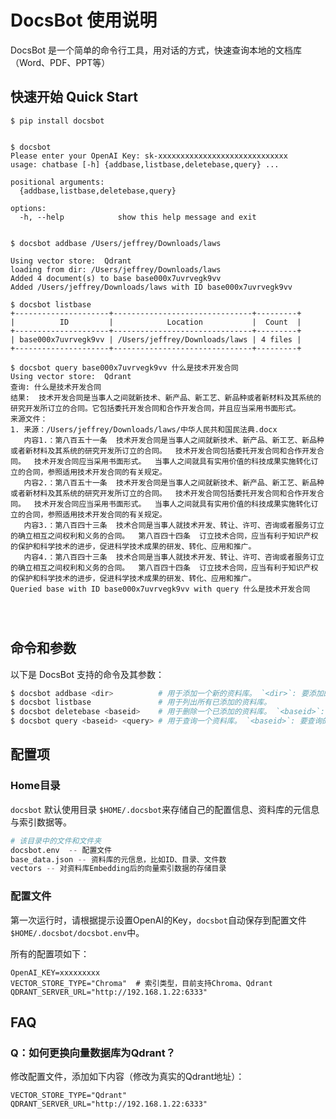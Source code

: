 # DocsBot 使用说明

DocsBot 是一个简单的命令行工具，用对话的方式，快速查询本地的文档库（Word、PDF、PPT等）

## 快速开始 Quick Start

```shell
$ pip install docsbot


$ docsbot
Please enter your OpenAI Key: sk-xxxxxxxxxxxxxxxxxxxxxxxxxxxxx
usage: chatbase [-h] {addbase,listbase,deletebase,query} ...

positional arguments:
  {addbase,listbase,deletebase,query}

options:
  -h, --help            show this help message and exit
  
  
$ docsbot addbase /Users/jeffrey/Downloads/laws

Using vector store:  Qdrant
loading from dir: /Users/jeffrey/Downloads/laws
Added 4 document(s) to base base000x7uvrvegk9vv
Added /Users/jeffrey/Downloads/laws with ID base000x7uvrvegk9vv

$ docsbot listbase
+---------------------+-------------------------------+---------+
|          ID         |            Location           |  Count  |
+---------------------+-------------------------------+---------+
| base000x7uvrvegk9vv | /Users/jeffrey/Downloads/laws | 4 files |
+---------------------+-------------------------------+---------+

$ docsbot query base000x7uvrvegk9vv 什么是技术开发合同
Using vector store:  Qdrant
查询: 什么是技术开发合同
结果:  技术开发合同是当事人之间就新技术、新产品、新工艺、新品种或者新材料及其系统的研究开发所订立的合同。它包括委托开发合同和合作开发合同，并且应当采用书面形式。
来源文件：
1. 来源：/Users/jeffrey/Downloads/laws/中华人民共和国民法典.docx
   内容1.：第八百五十一条  技术开发合同是当事人之间就新技术、新产品、新工艺、新品种或者新材料及其系统的研究开发所订立的合同。  技术开发合同包括委托开发合同和合作开发合同。  技术开发合同应当采用书面形式。  当事人之间就具有实用价值的科技成果实施转化订立的合同，参照适用技术开发合同的有关规定。
   内容2.：第八百五十一条  技术开发合同是当事人之间就新技术、新产品、新工艺、新品种或者新材料及其系统的研究开发所订立的合同。  技术开发合同包括委托开发合同和合作开发合同。  技术开发合同应当采用书面形式。  当事人之间就具有实用价值的科技成果实施转化订立的合同，参照适用技术开发合同的有关规定。
   内容3.：第八百四十三条  技术合同是当事人就技术开发、转让、许可、咨询或者服务订立的确立相互之间权利和义务的合同。  第八百四十四条  订立技术合同，应当有利于知识产权的保护和科学技术的进步，促进科学技术成果的研发、转化、应用和推广。
   内容4.：第八百四十三条  技术合同是当事人就技术开发、转让、许可、咨询或者服务订立的确立相互之间权利和义务的合同。  第八百四十四条  订立技术合同，应当有利于知识产权的保护和科学技术的进步，促进科学技术成果的研发、转化、应用和推广。
Queried base with ID base000x7uvrvegk9vv with query 什么是技术开发合同




```


## 命令和参数

以下是 DocsBot 支持的命令及其参数：

```bash
$ docsbot addbase <dir>          # 用于添加一个新的资料库。 `<dir>`: 要添加的资料库的目录路径。
$ docsbot listbase               # 用于列出所有已添加的资料库。
$ docsbot deletebase <baseid>    # 用于删除一个已添加的资料库。 `<baseid>`: 要删除的资料库的ID。
$ docsbot query <baseid> <query> # 用于查询一个资料库。 `<baseid>`: 要查询的资料库的ID。 `<query>`: 查询字符串。
```



## 配置项

### Home目录
`docsbot` 默认使用目录 `$HOME/.docsbot`来存储自己的配置信息、资料库的元信息与索引数据等。
```python
# 该目录中的文件和文件夹
docsbot.env  -- 配置文件
base_data.json -- 资料库的元信息，比如ID、目录、文件数
vectors -- 对资料库Embedding后的向量索引数据的存储目录

```

### 配置文件
第一次运行时，请根据提示设置OpenAI的Key，`docsbot`自动保存到配置文件 
`$HOME/.docsbot/docsbot.env`中。

所有的配置项如下：
```env
OpenAI_KEY=xxxxxxxxx
VECTOR_STORE_TYPE="Chroma"  # 索引类型，目前支持Chroma、Qdrant
QDRANT_SERVER_URL="http://192.168.1.22:6333"
```


## FAQ

### Q：如何更换向量数据库为Qdrant？

修改配置文件，添加如下内容（修改为真实的Qdrant地址）：
```env
VECTOR_STORE_TYPE="Qdrant"
QDRANT_SERVER_URL="http://192.168.1.22:6333"
```




